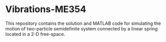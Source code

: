 # Vibrations-ME354
This repository contains the solution and MATLAB code for simulating the motion of two-particle semidefinite system connected by a linear spring located in a 2-D free-space. 
